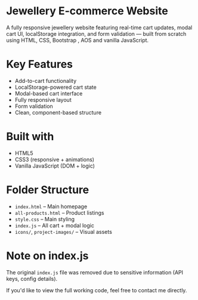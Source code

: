 # Jewellery E-commerce Website

A fully responsive jewellery website featuring real-time cart updates, modal cart UI, localStorage integration, and form validation — built from scratch using HTML, CSS, Bootstrap , AOS and vanilla JavaScript.

# Key Features
-  Add-to-cart functionality
-  LocalStorage-powered cart state
-  Modal-based cart interface
-  Fully responsive layout
-  Form validation
-  Clean, component-based structure

# Built with
- HTML5
- CSS3 (responsive + animations)
- Vanilla JavaScript (DOM + logic)

# Folder Structure
- `index.html` – Main homepage
- `all-products.html` – Product listings
- `style.css` – Main styling
- `index.js` – All cart + modal logic
- `icons/`, `project-images/` – Visual assets

# Note on index.js

The original `index.js` file was removed due to sensitive information (API keys, config details).  

If you'd like to view the full working code, feel free to contact me directly.

